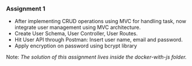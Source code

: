 ### Assignment 1
- After implementing CRUD operations using MVC for handling task, now integrate user management using MVC architecture.
- Create User Schema, User Controller, User Routes.
- Hit User API through Postman: Insert user name, email and password.
- Apply encryption on password using bcrypt library

Note: _The solution of this assignment lives inside the docker-with-js folder._
